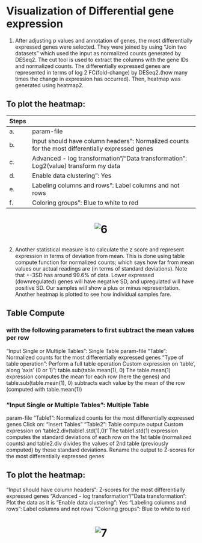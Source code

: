 # Visualization of Differential gene expression

1. After adjusting p values and annotation of genes, the most differentially expressed genes were selected. They were joined by using “Join two datasets” which used the input as normalized counts generated by DESeq2. The cut tool is used to extract the columns with the gene IDs and normalized counts. The differentially expressed genes are represented in terms of log 2 FC(fold-change) by DESeq2.(how many times the change in expression has occurred). Then, heatmap was generated using heatmap2.

## To plot the heatmap:
|Steps||
|-----|---|
|a.| param-file |
|b.| Input should have column headers”: Normalized counts for the most differentially expressed genes |
|c.| Advanced - log transformation”/“Data transformation”: Log2(value) transform my data |
|d.| Enable data clustering”: Yes|
|e.| Labeling columns and rows”: Label columns and not rows |
|f.| Coloring groups”: Blue to white to red|

<h1 align="center">
 
![6](https://user-images.githubusercontent.com/57266535/130248627-46327f99-9921-469e-b3a5-a7d19f737efb.png)
</h1>

2) Another statistical measure is to calculate the z score and represent expression in terms of deviation from mean. This is done using table compute function for normalized counts; which says how far from mean values our actual readings are (in terms of standard deviations). Note that +-3SD has around 99.6% of data. Lower expressed (downregulated) genes will have negative SD, and upregulated will have positive SD. Our samples will show a plus or minus representation. Another heatmap is plotted to see how individual samples fare.

## Table Compute 
### with the following parameters to first subtract the mean values per row
“Input Single or Multiple Tables”: Single Table
param-file
“Table”: Normalized counts for the most differentially expressed genes
“Type of table operation”: Perform a full table operation
Custom expression on ‘table’, along ‘axis’ (0 or 1)”: table.sub(table.mean(1), 0)
The table.mean(1) expression computes the mean for each row (here the genes) and table.sub(table.mean(1), 0) subtracts each value by the mean of the row (computed with table.mean(1))
 
### “Input Single or Multiple Tables”: Multiple Table
param-file
“Table1”: Normalized counts for the most differentially expressed genes
Click on: “Insert Tables”
“Table2”: Table compute output
Custom expression on ‘table2.div(table1.std(1),0)‘
The table1.std(1) expression computes the standard deviations of each row on the 1st table (normalized counts) and table2.div divides the values of 2nd table (previously computed) by these standard deviations.
Rename the output to Z-scores for the most differentially expressed genes
 
## To plot the heatmap:
“Input should have column headers”: Z-scores for the most differentially expressed genes
“Advanced - log transformation”/“Data transformation”: Plot the data as it is
“Enable data clustering”: Yes
“Labeling columns and rows”: Label columns and not rows
“Coloring groups”: Blue to white to red

<h1 align="center">
 
![7](https://user-images.githubusercontent.com/57266535/130248956-0a218b31-76e6-417f-8627-33a2577141b1.png)
</h1>





